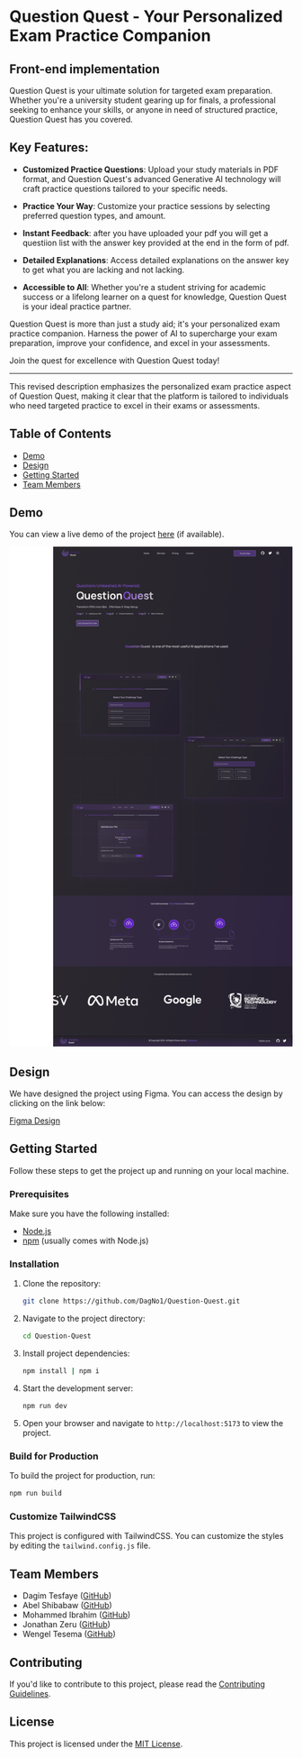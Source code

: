 # Question Quest - Your Personalized Exam Practice Companion
## Front-end implementation

Question Quest is your ultimate solution for targeted exam preparation. Whether you're a university student gearing up for finals, a professional seeking to enhance your skills, or anyone in need of structured practice, Question Quest has you covered.

## Key Features:

- **Customized Practice Questions**: Upload your study materials in PDF format, and Question Quest's advanced Generative AI technology will craft practice questions tailored to your specific needs.

- **Practice Your Way**: Customize your practice sessions by selecting preferred question types, and amount.

- **Instant Feedback**: after you have uploaded your pdf you will get a questiion list with the answer key provided at the end in the form of pdf.

- **Detailed Explanations**: Access detailed explanations on the answer key to get what you are lacking and not lacking.

- **Accessible to All**: Whether you're a student striving for academic success or a lifelong learner on a quest for knowledge, Question Quest is your ideal practice partner.

Question Quest is more than just a study aid; it's your personalized exam practice companion. Harness the power of AI to supercharge your exam preparation, improve your confidence, and excel in your assessments.

Join the quest for excellence with Question Quest today!

---

This revised description emphasizes the personalized exam practice aspect of Question Quest, making it clear that the platform is tailored to individuals who need targeted practice to excel in their exams or assessments.

## Table of Contents

- [Demo](#demo)
- [Design](#design)
- [Getting Started](#getting-started)
- [Team Members](#team-members)

## Demo

You can view a live demo of the project [here](#) (if available).

<img src="public/DeskTopLight.png" alt="Project Demo"/>

## Design

We have designed the project using Figma. You can access the design by clicking on the link below:

[Figma Design](https://www.figma.com/file/7VMb6yi4p277KgJFHssKu4/A2SV-Generative-AI--PDF-TO-Question?type=design&node-id=148%3A2&mode=design&t=AY4GycaAjGAk7qwP-1)

## Getting Started

Follow these steps to get the project up and running on your local machine.

### Prerequisites

Make sure you have the following installed:

- [Node.js](https://nodejs.org/)
- [npm](https://www.npmjs.com/) (usually comes with Node.js)

### Installation

1. Clone the repository:

   ```bash
   git clone https://github.com/DagNo1/Question-Quest.git
   ```

2. Navigate to the project directory:

   ```bash
   cd Question-Quest
   ```

3. Install project dependencies:

   ```bash
   npm install | npm i
   ```

4. Start the development server:

   ```bash
   npm run dev
   ```

5. Open your browser and navigate to `http://localhost:5173` to view the project.

### Build for Production

To build the project for production, run:

```bash
npm run build
```

### Customize TailwindCSS

This project is configured with TailwindCSS. You can customize the styles by editing the `tailwind.config.js` file.

## Team Members

- Dagim Tesfaye ([GitHub](https://github.com/DagNo1))
- Abel Shibabaw ([GitHub](https://github.com/abel-cosmic))
- Mohammed Ibrahim ([GitHub](https://github.com/MohammedIbrahim8887))
- Jonathan Zeru ([GitHub](https://github.com/JonathanZeru))
- Wengel Tesema ([GitHub](https://github.com/wengel7))

## Contributing

If you'd like to contribute to this project, please read the [Contributing Guidelines](CONTRIBUTING.md).

## License

This project is licensed under the [MIT License](LICENSE).
